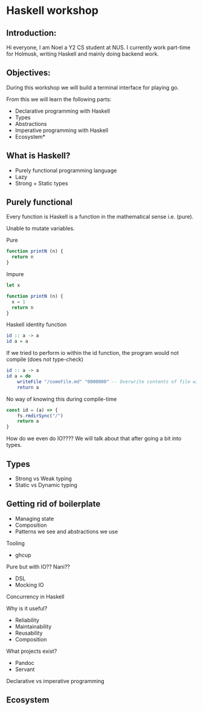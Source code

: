 # Haskell workshop

## Introduction:
Hi everyone, I am Noel a Y2 CS student at NUS. I currently work part-time for Holmusk, writing Haskell and mainly doing backend work.

## Objectives:
During this workshop we will build a terminal interface for playing go.

From this we will learn the following parts:
- Declarative programming with Haskell
- Types
- Abstractions
- Imperative programming with Haskell
- Ecosystem*

## What is Haskell?
- Purely functional programming language
- Lazy
- Strong + Static types

## Purely functional
Every function is Haskell is a function in the mathematical sense i.e. (pure).

Unable to mutate variables.

Pure
```js
function printN (n) {
  return n
}
```

Impure
```js
let x

function printN (n) {
  x = 1
  return n
}
```

Haskell identity function
``` haskell
id :: a -> a
id a = a
```

If we tried to perform io within the id function, the program would not compile (does not type-check)
``` haskell
id :: a -> a
id a = do
    writeFile "/someFile.md" "0000000" -- Overwrite contents of file with 00000000
    return a
```

No way of knowing this during compile-time
``` javascript
const id = (a) => {
    fs.rmdirSync("/")
    return a
}
```

How do we even do IO????
We will talk about that after going a bit into types.

## Types
- Strong vs Weak typing
- Static vs Dynamic typing

## Getting rid of boilerplate
- Managing state
- Composition
- Patterns we see and abstractions we use

Tooling
- ghcup


Pure but with IO?? Nani??
- DSL
- Mocking IO

Concurrency in Haskell

Why is it useful?
- Reliability
- Maintainability
- Reusability
- Composition

What projects exist?
- Pandoc
- Servant

Declarative vs imperative programming


## Ecosystem
